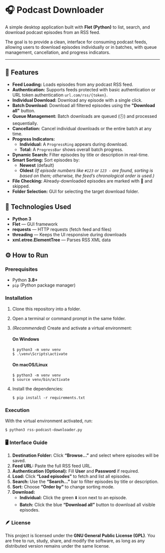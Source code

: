 # 🎧 Podcast Downloader

A simple desktop application built with **Flet (Python)** to list, search, and download podcast episodes from an RSS feed.

The goal is to provide a clean, interface for consuming podcast feeds, allowing users to download episodes individually or in batches, with queue management, cancellation, and progress indicators.

--- 

## 🚀 Features

- **Feed Loading:** Loads episodes from any podcast RSS feed.
- **Authentication:** Supports feeds protected with basic authentication or URL token authentication `url.com/rss/{token}`.
- **Individual Download:** Download any episode with a single click.
- **Batch Download:** Download all filtered episodes using the **"Download all"** button.
- **Queue Management:** Batch downloads are queued (🕓) and processed sequentially.
- **Cancellation:** Cancel individual downloads or the entire batch at any time.
- **Progress Indicators:**
  - **Individual:** A `ProgressRing` appears during download.
  - **Total:** A `ProgressBar` shows overall batch progress.
- **Dynamic Search:** Filter episodes by title or description in real-time.
- **Smart Sorting:** Sort episodes by:
  - **Newest** (default)
  - **Oldest**
  *(If episode numbers like `#123` or `123 -` are found, sorting is based on them; otherwise, the feed’s chronological order is used.)*
- **File Checking:** Already-downloaded episodes are marked with 📁 and skipped.
- **Folder Selection:** GUI for selecting the target download folder.

## 🧠 Technologies Used

- **Python 3**
- **Flet** — GUI framework
- **requests** — HTTP requests (fetch feed and files)
- **threading** — Keeps the UI responsive during downloads
- **xml.etree.ElementTree** — Parses RSS XML data

## ⚙️ How to Run

### Prerequisites

- Python **3.8+**
- `pip` (Python package manager)

### Installation

1. Clone this repository into a folder.
2. Open a terminal or command prompt in the same folder.
3. *(Recommended)* Create and activate a virtual environment:

   #### On Windows
   ```
   $ python3 -m venv venv
   $ .\venv\Scripts\activate
   ```

   #### On macOS/Linux
   ```
   $ python3 -m venv venv
   $ source venv/bin/activate
   ```

4. Install the dependencies:

   ```
   $ pip install -r requirements.txt
   ```

### Execution

With the virtual environment activated, run:

   ```
   $ python3 rss-podcast-downloader.py
   ```

### 🖥️ Interface Guide

1. **Destination Folder:** Click **“Browse...”** and select where episodes will be saved.
2. **Feed URL:** Paste the full RSS feed URL.
3. **Authentication (Optional):** Fill **User** and **Password** if required.
4. **Load:** Click **“Load episodes”** to fetch and list all episodes.
5. **Search:** Use the **“Search...”** bar to filter episodes by title or description.
6. **Sort:** Choose **“Order by”** to change sorting mode.
7. **Download:**
   - **Individual:** Click the green ⬇️ icon next to an episode.
   - **Batch:** Click the blue **“Download all”** button to download all visible episodes.

### 🪶 License

This project is licensed under the **GNU General Public License (GPL)**.
You are free to run, study, share, and modify the software, as long as any distributed version remains under the same license.
